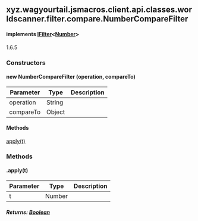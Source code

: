 

xyz.wagyourtail.jsmacros.client.api.classes.worldscanner.filter.compare.NumberCompareFilter
-------------------------------------------------------------------------------------------

#### implements [IFilter](1.9.2/xyz/wagyourtail/jsmacros/client/api/classes/worldscanner/filter/api/IFilter.html)<[Number](https://docs.oracle.com/javase/8/docs/api/index.html?java/lang/Number.html)>

1.6.5

### Constructors

#### new NumberCompareFilter (operation, compareTo)

| Parameter | Type | Description |
|---|---|---|
| operation | String |  |
| compareTo | Object |  |



#### Methods

[apply(t)](#apply-Number-)



### Methods

#### .apply(t)

| Parameter | Type | Description |
|---|---|---|
| t | Number |  |

##### Returns: [Boolean](https://docs.oracle.com/javase/8/docs/api/index.html?java/lang/Boolean.html)




